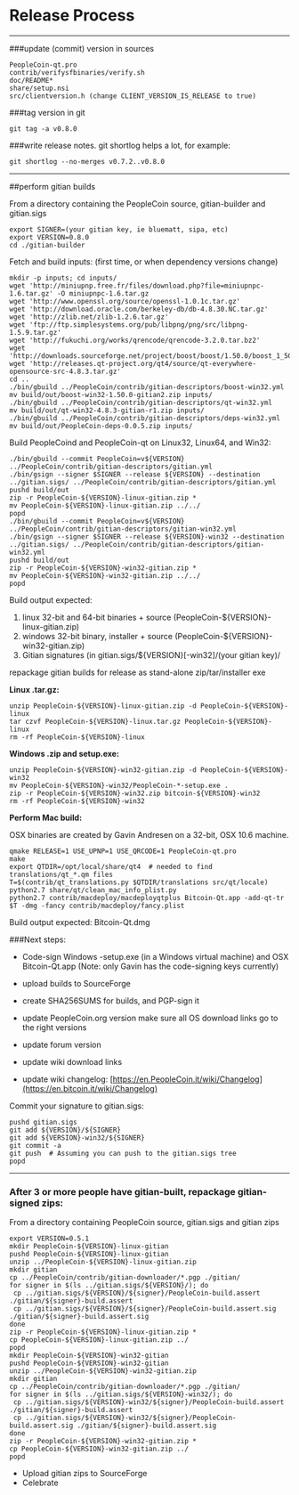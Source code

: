 Release Process
====================

* * *

###update (commit) version in sources


	PeopleCoin-qt.pro
	contrib/verifysfbinaries/verify.sh
	doc/README*
	share/setup.nsi
	src/clientversion.h (change CLIENT_VERSION_IS_RELEASE to true)

###tag version in git

	git tag -a v0.8.0

###write release notes. git shortlog helps a lot, for example:

	git shortlog --no-merges v0.7.2..v0.8.0

* * *

##perform gitian builds

 From a directory containing the PeopleCoin source, gitian-builder and gitian.sigs
  
	export SIGNER=(your gitian key, ie bluematt, sipa, etc)
	export VERSION=0.8.0
	cd ./gitian-builder

 Fetch and build inputs: (first time, or when dependency versions change)

	mkdir -p inputs; cd inputs/
	wget 'http://miniupnp.free.fr/files/download.php?file=miniupnpc-1.6.tar.gz' -O miniupnpc-1.6.tar.gz
	wget 'http://www.openssl.org/source/openssl-1.0.1c.tar.gz'
	wget 'http://download.oracle.com/berkeley-db/db-4.8.30.NC.tar.gz'
	wget 'http://zlib.net/zlib-1.2.6.tar.gz'
	wget 'ftp://ftp.simplesystems.org/pub/libpng/png/src/libpng-1.5.9.tar.gz'
	wget 'http://fukuchi.org/works/qrencode/qrencode-3.2.0.tar.bz2'
	wget 'http://downloads.sourceforge.net/project/boost/boost/1.50.0/boost_1_50_0.tar.bz2'
	wget 'http://releases.qt-project.org/qt4/source/qt-everywhere-opensource-src-4.8.3.tar.gz'
	cd ..
	./bin/gbuild ../PeopleCoin/contrib/gitian-descriptors/boost-win32.yml
	mv build/out/boost-win32-1.50.0-gitian2.zip inputs/
	./bin/gbuild ../PeopleCoin/contrib/gitian-descriptors/qt-win32.yml
	mv build/out/qt-win32-4.8.3-gitian-r1.zip inputs/
	./bin/gbuild ../PeopleCoin/contrib/gitian-descriptors/deps-win32.yml
	mv build/out/PeopleCoin-deps-0.0.5.zip inputs/

 Build PeopleCoind and PeopleCoin-qt on Linux32, Linux64, and Win32:
  
	./bin/gbuild --commit PeopleCoin=v${VERSION} ../PeopleCoin/contrib/gitian-descriptors/gitian.yml
	./bin/gsign --signer $SIGNER --release ${VERSION} --destination ../gitian.sigs/ ../PeopleCoin/contrib/gitian-descriptors/gitian.yml
	pushd build/out
	zip -r PeopleCoin-${VERSION}-linux-gitian.zip *
	mv PeopleCoin-${VERSION}-linux-gitian.zip ../../
	popd
	./bin/gbuild --commit PeopleCoin=v${VERSION} ../PeopleCoin/contrib/gitian-descriptors/gitian-win32.yml
	./bin/gsign --signer $SIGNER --release ${VERSION}-win32 --destination ../gitian.sigs/ ../PeopleCoin/contrib/gitian-descriptors/gitian-win32.yml
	pushd build/out
	zip -r PeopleCoin-${VERSION}-win32-gitian.zip *
	mv PeopleCoin-${VERSION}-win32-gitian.zip ../../
	popd

  Build output expected:

  1. linux 32-bit and 64-bit binaries + source (PeopleCoin-${VERSION}-linux-gitian.zip)
  2. windows 32-bit binary, installer + source (PeopleCoin-${VERSION}-win32-gitian.zip)
  3. Gitian signatures (in gitian.sigs/${VERSION}[-win32]/(your gitian key)/

repackage gitian builds for release as stand-alone zip/tar/installer exe

**Linux .tar.gz:**

	unzip PeopleCoin-${VERSION}-linux-gitian.zip -d PeopleCoin-${VERSION}-linux
	tar czvf PeopleCoin-${VERSION}-linux.tar.gz PeopleCoin-${VERSION}-linux
	rm -rf PeopleCoin-${VERSION}-linux

**Windows .zip and setup.exe:**

	unzip PeopleCoin-${VERSION}-win32-gitian.zip -d PeopleCoin-${VERSION}-win32
	mv PeopleCoin-${VERSION}-win32/PeopleCoin-*-setup.exe .
	zip -r PeopleCoin-${VERSION}-win32.zip bitcoin-${VERSION}-win32
	rm -rf PeopleCoin-${VERSION}-win32

**Perform Mac build:**

  OSX binaries are created by Gavin Andresen on a 32-bit, OSX 10.6 machine.

	qmake RELEASE=1 USE_UPNP=1 USE_QRCODE=1 PeopleCoin-qt.pro
	make
	export QTDIR=/opt/local/share/qt4  # needed to find translations/qt_*.qm files
	T=$(contrib/qt_translations.py $QTDIR/translations src/qt/locale)
	python2.7 share/qt/clean_mac_info_plist.py
	python2.7 contrib/macdeploy/macdeployqtplus Bitcoin-Qt.app -add-qt-tr $T -dmg -fancy contrib/macdeploy/fancy.plist

 Build output expected: Bitcoin-Qt.dmg

###Next steps:

* Code-sign Windows -setup.exe (in a Windows virtual machine) and
  OSX Bitcoin-Qt.app (Note: only Gavin has the code-signing keys currently)

* upload builds to SourceForge

* create SHA256SUMS for builds, and PGP-sign it

* update PeopleCoin.org version
  make sure all OS download links go to the right versions

* update forum version

* update wiki download links

* update wiki changelog: [https://en.PeopleCoin.it/wiki/Changelog](https://en.bitcoin.it/wiki/Changelog)

Commit your signature to gitian.sigs:

	pushd gitian.sigs
	git add ${VERSION}/${SIGNER}
	git add ${VERSION}-win32/${SIGNER}
	git commit -a
	git push  # Assuming you can push to the gitian.sigs tree
	popd

-------------------------------------------------------------------------

### After 3 or more people have gitian-built, repackage gitian-signed zips:

From a directory containing PeopleCoin source, gitian.sigs and gitian zips

	export VERSION=0.5.1
	mkdir PeopleCoin-${VERSION}-linux-gitian
	pushd PeopleCoin-${VERSION}-linux-gitian
	unzip ../PeopleCoin-${VERSION}-linux-gitian.zip
	mkdir gitian
	cp ../PeopleCoin/contrib/gitian-downloader/*.pgp ./gitian/
	for signer in $(ls ../gitian.sigs/${VERSION}/); do
	 cp ../gitian.sigs/${VERSION}/${signer}/PeopleCoin-build.assert ./gitian/${signer}-build.assert
	 cp ../gitian.sigs/${VERSION}/${signer}/PeopleCoin-build.assert.sig ./gitian/${signer}-build.assert.sig
	done
	zip -r PeopleCoin-${VERSION}-linux-gitian.zip *
	cp PeopleCoin-${VERSION}-linux-gitian.zip ../
	popd
	mkdir PeopleCoin-${VERSION}-win32-gitian
	pushd PeopleCoin-${VERSION}-win32-gitian
	unzip ../PeopleCoin-${VERSION}-win32-gitian.zip
	mkdir gitian
	cp ../PeopleCoin/contrib/gitian-downloader/*.pgp ./gitian/
	for signer in $(ls ../gitian.sigs/${VERSION}-win32/); do
	 cp ../gitian.sigs/${VERSION}-win32/${signer}/PeopleCoin-build.assert ./gitian/${signer}-build.assert
	 cp ../gitian.sigs/${VERSION}-win32/${signer}/PeopleCoin-build.assert.sig ./gitian/${signer}-build.assert.sig
	done
	zip -r PeopleCoin-${VERSION}-win32-gitian.zip *
	cp PeopleCoin-${VERSION}-win32-gitian.zip ../
	popd

- Upload gitian zips to SourceForge
- Celebrate 
